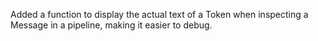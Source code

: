 Added a function to display the actual text of a Token when inspecting 
a Message in a pipeline, making it easier to debug.